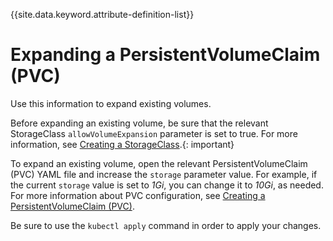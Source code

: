 
{{site.data.keyword.attribute-definition-list}}

# Expanding a PersistentVolumeClaim (PVC)

Use this information to expand existing volumes.

Before expanding an existing volume, be sure that the relevant StorageClass `allowVolumeExpansion` parameter is set to true. For more information, see [Creating a StorageClass](creating_volumestorageclass.md).{: important}

To expand an existing volume, open the relevant PersistentVolumeClaim (PVC) YAML file and increase the `storage` parameter value. For example, if the current `storage` value is set to _1Gi_, you can change it to _10Gi_, as needed. For more information about PVC configuration, see [Creating a PersistentVolumeClaim (PVC)](creating_pvc.md).

Be sure to use the `kubectl apply` command in order to apply your changes.


